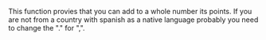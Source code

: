 This function provies that you can add to a whole number its points. If you are not from a country with spanish as a native language probably you need to change the "." for ",".
